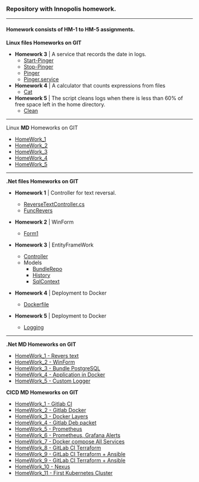 ### Repository with __Innopolis__ homework.
___

#### Homework consists of HM-1 to HM-5 assignments.

**Linux files Homeworks on GIT**

* __Homework 3__ | A service that records the date in logs.
  * [Start-Pinger](https://gitlab.com/AyuBBlack/inno/blob/main/Linux/start-pinger.sh)
  * [Stop-Pinger](https://gitlab.com/AyuBBlack/inno/blob/main/Linux/stop-pinger.sh)
  * [Pinger](https://gitlab.com/AyuBBlack/inno/blob/main/Linux/pinger.sh)
  * [Pinger.service](https://gitlab.com/AyuBBlack/inno/blob/main/Linux/pinger.service)
* __Homework 4__ | A calculator that counts expressions from files
  * [Cat](https://gitlab.com/AyuBBlack/inno/blob/main/Linux/cat.sh)
* __Homework 5__ | The script cleans logs when there is less than 60% of free space left in the home directory.
  * [Clean](https://gitlab.com/AyuBBlack/inno/blob/main/Linux/clean.sh)

___

Linux **MD** Homeworks on GIT

* [HomeWork_1](https://gitlab.com/AyuBBlack/inno/-/blob/main/Linux/HomeWorks/HM_1.md)
* [HomeWork_2](https://gitlab.com/AyuBBlack/inno/-/blob/main/Linux/HomeWorks/HM_2.md)
* [HomeWork_3](https://gitlab.com/AyuBBlack/inno/-/blob/main/Linux/HomeWorks/HM_3.md)
* [HomeWork_4](https://gitlab.com/AyuBBlack/inno/-/blob/main/Linux/HomeWorks/HM_4.md)
* [HomeWork_5](https://gitlab.com/AyuBBlack/inno/-/blob/main/Linux/HomeWorks/HM_5.md)

___

**.Net files Homeworks on GIT**
* __Homework 1__ | Controller for text reversal.
  * [ReverseTextController.cs](https://gitlab.com/AyuBBlack/inno/blob/main/DotNet/ReverseTextApi/ReverseTextApi/Controllers/ReverseTextController.cs)
  * [FuncRevers](https://gitlab.com/AyuBBlack/inno/blob/main/DotNet/ReverseTextApi/ReverseTextApi/Models/FuncRevers.cs)

* __Homework 2__ | WinForm
  * [Form1](https://gitlab.com/AyuBBlack/inno/blob/main/DotNet/WinFormsApp/WinFormsApp/Form1.cs)

* __Homework 3__ | EntityFrameWork
  * [Controller](https://gitlab.com/AyuBBlack/inno/blob/main/DotNet/SqlBundle/SqlBundle/Controllers/BundleRun.cs)
  * Models
    * [BundleRepo](https://gitlab.com/AyuBBlack/inno/blob/main/DotNet/SqlBundle/SqlBundle/Models/BundleRepo.cs)
    * [History](https://gitlab.com/AyuBBlack/inno/blob/main/DotNet/SqlBundle/SqlBundle/Models/History.cs)  
    * [SqlContext](https://gitlab.com/AyuBBlack/inno/blob/main/DotNet/SqlBundle/SqlBundle/Models/SqlContext.cs)  
* __Homework 4__ | Deployment to Docker
  * [Dockerfile](https://gitlab.com/AyuBBlack/inno/blob/main/DotNet/SqlBundle_Docker/SqlBundle/Dockerfile)

* __Homework 5__ | Deployment to Docker
  * [Logging](https://gitlab.com/AyuBBlack/inno/tree/main/DotNet/SqlBundle_Custom_Logger/SqlBundle/Logging)
___

**.Net **MD** Homeworks on GIT**

* [HomeWork_1 - Revers text ](https://gitlab.com/AyuBBlack/inno/blob/main/DotNet/HomeWorks/HW_1.md)
* [HomeWork_2 - WinForm ](https://gitlab.com/AyuBBlack/inno/blob/main/DotNet/HomeWorks/HW_2.md)
* [HomeWork_3 - Bundle PostgreSQL](https://gitlab.com/AyuBBlack/inno/blob/main/DotNet/HomeWorks/HW_3.md)
* [HomeWork_4 - Application in Docker ](https://gitlab.com/AyuBBlack/inno/blob/main/DotNet/HomeWorks/HW_4.md)
* [HomeWork_5 - Custom Logger ](https://gitlab.com/AyuBBlack/inno/blob/main/DotNet/HomeWorks/HW_5.md)

**CICD **MD** Homeworks on GIT**

* [HomeWork_1 - Gitlab CI](https://gitlab.com/AyuBBlack/inno/blob/main/CICD/HW_1.md)
* [HomeWork_2 - Gitlab Docker](https://gitlab.com/AyuBBlack/inno/blob/main/CICD/HW_2.MD)
* [HomeWork_3 - Docker Layers](https://gitlab.com/AyuBBlack/inno/blob/main/CICD/HW_3.MD)
* [HomeWork_4 - Gitlab Deb packet](https://gitlab.com/AyuBBlack/inno/blob/main/CICD/HW_4.MD)
* [HomeWork_5 - Prometheus ](https://gitlab.com/AyuBBlack/inno/-/blob/main/CICD/HW_5.MD)
* [HomeWork_6 - Prometheus, Grafana Alerts](https://gitlab.com/AyuBBlack/inno/blob/main/CICD/HW_6.MD)
* [HomeWork_7 - Docker compose All Services](https://gitlab.com/AyuBBlack/inno/blob/main/CICD/HW_7.MD)
* [HomeWork_8 - GitLab CI Terraform](https://gitlab.com/AyuBBlack/inno/-/blob/main/CICD/HW_8.MD)
* [HomeWork_9 - GitLab CI Terraform + Ansible ](https://gitlab.com/AyuBBlack/inno/-/blob/main/CICD/HW_9.MD)
* [HomeWork_9 - GitLab CI Terraform + Ansible ](https://gitlab.com/AyuBBlack/inno/-/blob/main/CICD/HW_9.MD)
* [HomeWork_10 - Nexus ](https://gitlab.com/AyuBBlack/inno/-/blob/main/CICD/HW_10.MD)
* [HomeWork_11 - First Kubernetes Cluster ](https://gitlab.com/AyuBBlack/inno/-/blob/main/CICD/HW_11.MD)
